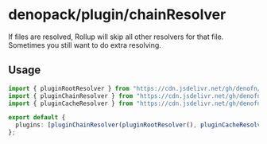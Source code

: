 # denopack/plugin/chainResolver

If files are resolved, Rollup will skip all other resolvers for that file. Sometimes you still want to do extra resolving.

## Usage

```ts
import { pluginRootResolver } from "https://cdn.jsdelivr.net/gh/denofn/denopack@latest/plugin/rootResolver/mod.ts";
import { pluginChainResolver } from "https://cdn.jsdelivr.net/gh/denofn/denopack@latest/plugin/chainResolver/mod.ts";
import { pluginCacheResolver } from "https://cdn.jsdelivr.net/gh/denofn/denopack@latest/plugin/cacheResolver/mod.ts";

export default {
  plugins: [pluginChainResolver(pluginRootResolver(), pluginCacheResolver())],
};
```
